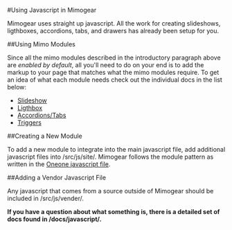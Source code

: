 #Using Javascript in Mimogear

Mimogear uses straight up javascript. All the work for creating slideshows, ligthboxes, accordions, tabs, and drawers has already been setup for you.

##Using Mimo Modules

Since all the mimo modules described in the introductory paragraph above are _enabled by default_, all you'll need to do on your end is to add the markup to your page that matches what the mimo modules require. To get an idea of what each module needs check out the individual docs in the list below:

* [Slideshow](https://github.com/mimoduo/Mimogear/blob/master/docs/javascript/sail.md)
* [Ligthbox](https://github.com/mimoduo/Mimogear/blob/master/docs/javascript/lantern.md)
* [Accordions/Tabs](https://github.com/mimoduo/Mimogear/blob/master/docs/javascript/harmonica.md)
* [Triggers](https://github.com/mimoduo/Mimogear/blob/master/docs/javascript/trigger.md)

##Creating a New Module

To add a new module to integrate into the main javascript file, add additional javascript files into /src/js/site/. Mimogear follows the module pattern as written in the [Oneone javascript file](https://github.com/mimoduo/Oneone/blob/master/src/script.js).

##Adding a Vendor Javascript File

Any javascript that comes from a source outside of Mimogear should be included in /src/js/vender/.

**If you have a question about what something is, there is a detailed set of docs found in /docs/javascript/.**
